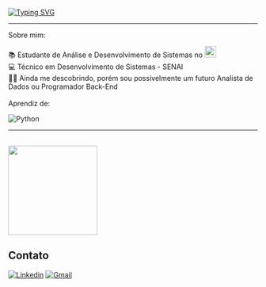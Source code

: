 [![Typing SVG](https://readme-typing-svg.demolab.com?font=Fira+Code&weight=600&size=21&duration=3000&pause=1000&color=F79A02&repeat=false&width=435&lines=%F0%9F%98%8A+Ol%C3%A1%2C+eu+sou+Mac%C3%A9+Silveira+)](https://git.io/typing-svg)

<hr>
Sobre mim:

📚 Estudante de Análise e Desenvolvimento de Sistemas no <a href="https://portal.ifba.edu.br/"><img src="https://img.shields.io/badge/Instituto%20Federal%20da%20Bahia%20(IFBA)-008000" height="23"></a> <br>
💻 Técnico em Desenvolvimento de Sistemas - SENAI <br>
👨‍💻 Ainda me descobrindo, porém sou possivelmente um futuro Analista de Dados ou Programador Back-End <br><br>
Aprendiz de:

![Python](https://img.shields.io/badge/Python-3670A0?style=flat-square&logo=python&logoColor=ffdd54)


<hr>
<br/>

<a href="https://github.com/macesilveira" title="Perfil Macé">
  <img height="180em" src="https://github-readme-stats.vercel.app/api?username=macesilveira&show_icons=true&bg_color=0d1117&title_color=ffa500&text_color=c9d1d9&icon_color=ffa500" />
</a>

## Contato

[![Linkedin](https://img.shields.io/badge/-LinkedIn-blue?style=flat-square&logo=Linkedin&logoColor=white&link=https://www.linkedin.com/in/matheus-silveira147/)](https://www.linkedin.com/in/matheusc-silveira/)
[![Gmail](https://img.shields.io/badge/-bahiacematheus@gmail.com-D14836?style=flat&logo=gmail&logoColor=white)](mailto:bahiacematheus@gmail.com)
